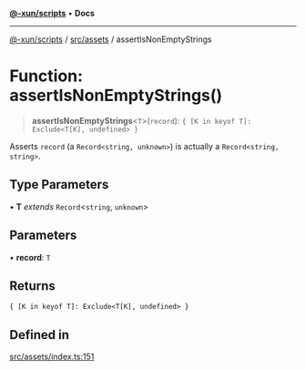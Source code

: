 [**@-xun/scripts**](../../../README.md) • **Docs**

***

[@-xun/scripts](../../../README.md) / [src/assets](../README.md) / assertIsNonEmptyStrings

# Function: assertIsNonEmptyStrings()

> **assertIsNonEmptyStrings**\<`T`\>(`record`): `{ [K in keyof T]: Exclude<T[K], undefined> }`

Asserts `record` (a `Record<string, unknown>`) is actually a `Record<string,
string>`.

## Type Parameters

• **T** *extends* `Record`\<`string`, `unknown`\>

## Parameters

• **record**: `T`

## Returns

`{ [K in keyof T]: Exclude<T[K], undefined> }`

## Defined in

[src/assets/index.ts:151](https://github.com/Xunnamius/xscripts/blob/c4bd6059488244ad158454492e5cfe3fcc65a457/src/assets/index.ts#L151)
